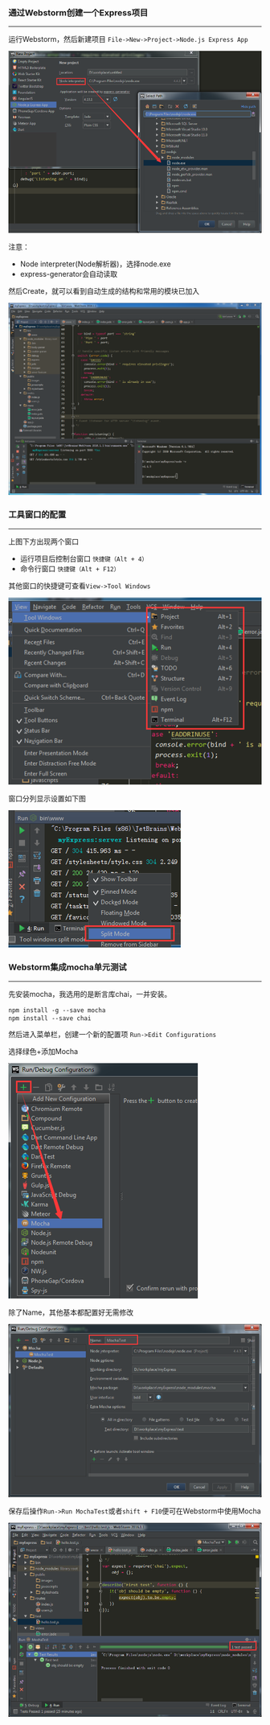 ### 通过Webstorm创建一个Express项目
---
运行Webstorm，然后新建项目
`File->New->Project->Node.js Express App`

![image](../images/1.png)

注意：
* Node interpreter(Node解析器)，选择node.exe
* express-generator会自动读取

然后Create，就可以看到自动生成的结构和常用的模块已加入

![image](../images/2.png "创建Express项目")


### 工具窗口的配置
---
上图下方出现两个窗口
* 运行项目后控制台窗口 `快捷键（Alt + 4）`
* 命令行窗口 `快捷键（Alt + F12）`

其他窗口的快捷键可查看`View->Tool Windows`

![image](../images/3.png "其他窗口的快捷键")

窗口分列显示设置如下图

![image](../images/4.png "分列显示")


### Webstorm集成mocha单元测试
---
先安装mocha，我选用的是断言库chai，一并安装。
```
npm install -g --save mocha
npm install --save chai
```
然后进入菜单栏，创建一个新的配置项
`Run->Edit Configurations`

选择绿色+添加Mocha

![image](../images/5.png "添加Mocha")

除了Name，其他基本都配置好无需修改

![image](../images/6.png "添加Mocha")

保存后操作`Run->Run MochaTest`或者`shift + F10`便可在Webstorm中使用Mocha

![image](../images/7.png "Run MochaTest")